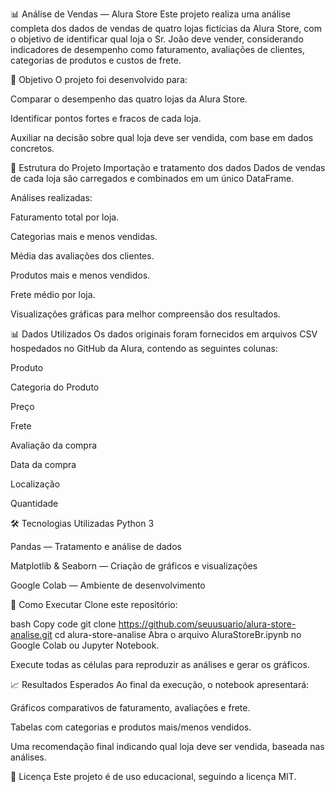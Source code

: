 📊 Análise de Vendas — Alura Store
Este projeto realiza uma análise completa dos dados de vendas de quatro lojas fictícias da Alura Store, com o objetivo de identificar qual loja o Sr. João deve vender, considerando indicadores de desempenho como faturamento, avaliações de clientes, categorias de produtos e custos de frete.

📌 Objetivo
O projeto foi desenvolvido para:

Comparar o desempenho das quatro lojas da Alura Store.

Identificar pontos fortes e fracos de cada loja.

Auxiliar na decisão sobre qual loja deve ser vendida, com base em dados concretos.

📂 Estrutura do Projeto
Importação e tratamento dos dados
Dados de vendas de cada loja são carregados e combinados em um único DataFrame.

Análises realizadas:

Faturamento total por loja.

Categorias mais e menos vendidas.

Média das avaliações dos clientes.

Produtos mais e menos vendidos.

Frete médio por loja.

Visualizações gráficas para melhor compreensão dos resultados.

📊 Dados Utilizados
Os dados originais foram fornecidos em arquivos CSV hospedados no GitHub da Alura, contendo as seguintes colunas:

Produto

Categoria do Produto

Preço

Frete

Avaliação da compra

Data da compra

Localização

Quantidade

🛠 Tecnologias Utilizadas
Python 3

Pandas — Tratamento e análise de dados

Matplotlib & Seaborn — Criação de gráficos e visualizações

Google Colab — Ambiente de desenvolvimento

🚀 Como Executar
Clone este repositório:

bash
Copy code
git clone https://github.com/seuusuario/alura-store-analise.git
cd alura-store-analise
Abra o arquivo AluraStoreBr.ipynb no Google Colab ou Jupyter Notebook.

Execute todas as células para reproduzir as análises e gerar os gráficos.

📈 Resultados Esperados
Ao final da execução, o notebook apresentará:

Gráficos comparativos de faturamento, avaliações e frete.

Tabelas com categorias e produtos mais/menos vendidos.

Uma recomendação final indicando qual loja deve ser vendida, baseada nas análises.

📜 Licença
Este projeto é de uso educacional, seguindo a licença MIT.
